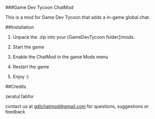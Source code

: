 ###Game Dev Tycoon ChatMod

This is a mod for Game Dev Tycoon that adds a in-game global chat.

##Installation

1) Unpack the .zip into your [GameDevTycoon folder]/mods.

2) Start the game

3) Enable the ChatMod in the game Mods menu

4) Restart the game

5) Enjoy :)

##Credits

zeratul
fabfor

contact us at gdtchatmod@gmail.com for questions, suggestions or feedback
